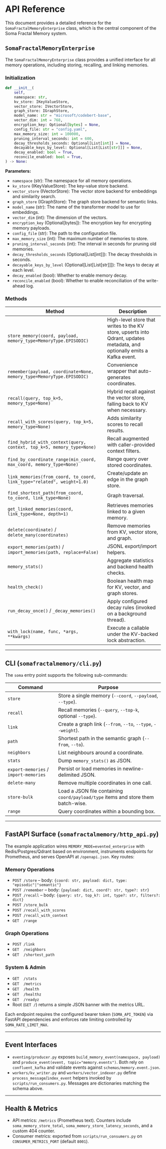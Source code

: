 # API Reference

This document provides a detailed reference for the `SomaFractalMemoryEnterprise` class, which is the central component of the Soma Fractal Memory system.

## `SomaFractalMemoryEnterprise`

The `SomaFractalMemoryEnterprise` class provides a unified interface for all memory operations, including storing, recalling, and linking memories.

### Initialization

```python
def __init__(
    self,
    namespace: str,
    kv_store: IKeyValueStore,
    vector_store: IVectorStore,
    graph_store: IGraphStore,
    model_name: str = "microsoft/codebert-base",
    vector_dim: int = 768,
    encryption_key: Optional[bytes] = None,
    config_file: str = "config.yaml",
    max_memory_size: int = 100000,
    pruning_interval_seconds: int = 600,
    decay_thresholds_seconds: Optional[List[int]] = None,
    decayable_keys_by_level: Optional[List[List[str]]] = None,
    decay_enabled: bool = True,
    reconcile_enabled: bool = True,
) -> None:
```

**Parameters:**

*   `namespace` (str): The namespace for all memory operations.
*   `kv_store` (IKeyValueStore): The key-value store backend.
*   `vector_store` (IVectorStore): The vector store backend for embeddings and similarity search.
*   `graph_store` (IGraphStore): The graph store backend for semantic links.
*   `model_name` (str): The name of the transformer model to use for embeddings.
*   `vector_dim` (int): The dimension of the vectors.
*   `encryption_key` (Optional[bytes]): The encryption key for encrypting memory payloads.
*   `config_file` (str): The path to the configuration file.
*   `max_memory_size` (int): The maximum number of memories to store.
*   `pruning_interval_seconds` (int): The interval in seconds for pruning old memories.
*   `decay_thresholds_seconds` (Optional[List[int]]): The decay thresholds in seconds.
*   `decayable_keys_by_level` (Optional[List[List[str]]]): The keys to decay at each level.
*   `decay_enabled` (bool): Whether to enable memory decay.
*   `reconcile_enabled` (bool): Whether to enable reconciliation of the write-ahead log.

### Methods

| Method | Description |
|--------|-------------|
| `store_memory(coord, payload, memory_type=MemoryType.EPISODIC)` | High-level store that writes to the KV store, upserts into Qdrant, updates metadata, and optionally emits a Kafka event. |
| `remember(payload, coordinate=None, memory_type=MemoryType.EPISODIC)` | Convenience wrapper that auto-generates coordinates. |
| `recall(query, top_k=5, memory_type=None)` | Hybrid recall against the vector store, falling back to KV when necessary. |
| `recall_with_scores(query, top_k=5, memory_type=None)` | Adds similarity scores to recall results. |
| `find_hybrid_with_context(query, context, top_k=5, memory_type=None)` | Recall augmented with caller-provided context filters. |
| `find_by_coordinate_range(min_coord, max_coord, memory_type=None)` | Range query over stored coordinates. |
| `link_memories(from_coord, to_coord, link_type="related", weight=1.0)` | Create/update an edge in the graph store. |
| `find_shortest_path(from_coord, to_coord, link_type=None)` | Graph traversal. |
| `get_linked_memories(coord, link_type=None, depth=1)` | Retrieves memories linked to a given memory. |
| `delete(coordinate)` / `delete_many(coordinates)` | Remove memories from KV, vector store, and graph. |
| `export_memories(path)` / `import_memories(path, replace=False)` | JSONL export/import helpers. |
| `memory_stats()` | Aggregate statistics and backend health checks. |
| `health_check()` | Boolean health map for KV, vector, and graph stores. |
| `run_decay_once()` / `_decay_memories()` | Apply configured decay rules (invoked on a background thread). |
| `with_lock(name, func, *args, **kwargs)` | Execute a callable under the KV-backed lock abstraction. |

---

## CLI (`somafractalmemory/cli.py`)
The `soma` entry point supports the following sub-commands:

| Command | Purpose |
|---------|---------|
| `store` | Store a single memory (`--coord`, `--payload`, `--type`). |
| `recall` | Recall memories (`--query`, `--top-k`, optional `--type`). |
| `link` | Create a graph link (`--from`, `--to`, `--type`, `--weight`). |
| `path` | Shortest path in the semantic graph (`--from`, `--to`). |
| `neighbors` | List neighbours around a coordinate. |
| `stats` | Dump `memory_stats()` as JSON. |
| `export-memories` / `import-memories` | Persist or load memories in newline-delimited JSON. |
| `delete-many` | Remove multiple coordinates in one call. |
| `store-bulk` | Load a JSON file containing `coord/payload/type` items and store them batch-wise. |
| `range` | Query coordinates within a bounding box. |

---

## FastAPI Surface (`somafractalmemory/http_api.py`)
The example application wires `MEMORY_MODE=evented_enterprise` with Redis/Postgres/Qdrant based on environment, instruments endpoints for Prometheus, and serves OpenAPI at `/openapi.json`. Key routes:

### Memory Operations
- `POST /store` – body: `{coord: str, payload: dict, type: "episodic"|"semantic"}`
- `POST /remember` – body: `{payload: dict, coord?: str, type?: str}`
- `POST /recall` – body: `{query: str, top_k?: int, type?: str, filters?: dict}`
- `POST /store_bulk`
- `POST /recall_with_scores`
- `POST /recall_with_context`
- `GET  /range`

### Graph Operations
- `POST /link`
- `GET  /neighbors`
- `GET  /shortest_path`

### System & Admin
- `GET  /stats`
- `GET  /metrics`
- `GET  /health`
- `GET  /healthz`
- `GET  /readyz`
- Root (`GET /`) returns a simple JSON banner with the metrics URL.

Each endpoint requires the configured bearer token (`SOMA_API_TOKEN`) via FastAPI dependencies and enforces rate limiting controlled by `SOMA_RATE_LIMIT_MAX`.

---

## Event Interfaces
- `eventing/producer.py` exposes `build_memory_event(namespace, payload)` and `produce_event(event, topic="memory.events")`. Both rely on `confluent_kafka` and validate events against `schemas/memory.event.json`.
- `workers/kv_writer.py` and `workers/vector_indexer.py` define `process_message`/`index_event` helpers invoked by `scripts/run_consumers.py`. Messages are dictionaries matching the schema above.

---

## Health & Metrics
- API metrics: `/metrics` (Prometheus text). Counters include `soma_memory_store_total`, `soma_memory_store_latency_seconds`, and a custom 404 counter.
- Consumer metrics: exported from `scripts/run_consumers.py` on `CONSUMER_METRICS_PORT` (default `8001`).
